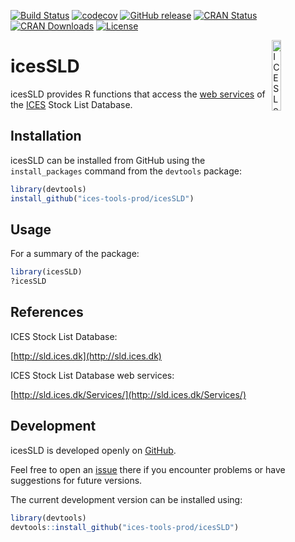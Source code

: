 [![Build Status](https://travis-ci.org/ices-tools-prod/icesSLD.svg?branch=master)](https://travis-ci.org/ices-tools-prod/icesSLD)
[![codecov](https://codecov.io/gh/ices-tools-prod/icesSLD/branch/master/graph/badge.svg)](https://codecov.io/gh/ices-tools-prod/icesSLD)
[![GitHub release](https://img.shields.io/github/release/ices-tools-prod/icesSLD.svg?maxAge=2592000)]()
[![CRAN Status](http://www.r-pkg.org/badges/version/icesSLD)](https://cran.r-project.org/package=icesSLD)
[![CRAN Downloads](http://cranlogs.r-pkg.org/badges/grand-total/icesSLD)](https://cran.r-project.org/package=icesSLD)
[![License](https://img.shields.io/badge/license-GPL%20(%3E%3D%202)-blue.svg)](https://www.gnu.org/licenses/gpl-3.0.en.html)

[<img align="right" alt="ICES Logo" width="17%" height="17%" src="http://www.ices.dk/_layouts/15/1033/images/icesimg/iceslogo.png">](http://www.ices.dk/Pages/default.aspx)

icesSLD
======

icesSLD provides R functions that access the
[web services](http://sld.ices.dk/Services/) of the
[ICES](http://www.ices.dk/Pages/default.aspx) Stock List Database.

<!-- icesSLD is implemented as an [R](https://www.r-project.org) package and
available on [CRAN](https://cran.r-project.org/package=icesSLD). -->

Installation
------------

icesSLD can be installed from GitHub using the `install_packages` command from
the `devtools` package:

```R
library(devtools)
install_github("ices-tools-prod/icesSLD")
```

Usage
-----

For a summary of the package:

```R
library(icesSLD)
?icesSLD
```

References
----------

ICES Stock List Database:

[http://sld.ices.dk](http://sld.ices.dk)

ICES Stock List Database web services:

[http://sld.ices.dk/Services/](http://sld.ices.dk/Services/)

Development
-----------

icesSLD is developed openly on
[GitHub](https://github.com/ices-tools-prod/icesSLD).

Feel free to open an [issue](https://github.com/ices-tools-prod/icesSLD/issues)
there if you encounter problems or have suggestions for future versions.

The current development version can be installed using:

```R
library(devtools)
devtools::install_github("ices-tools-prod/icesSLD")
```
